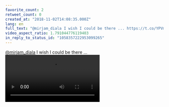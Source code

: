 ```yaml
---
favorite_count: 2
retweet_count: 0
created_at: "2018-11-02T14:08:35.000Z"
lang: en
full_text: "@mirjam_diala I wish I could be there ... https://t.co/YPVm5tJCN6"
video_aspect_ratio: 1.791044776119403
in_reply_to_status_id: "1058357222953099265"
---
```


[@mirjam_diala](https://twitter.com/mirjam_diala) I wish I could be there ...
![Embedded Video](https://twitter-media-coderbyheart.s3.eu-north-1.amazonaws.com/1058360224413900801-DrANAAJWwAEv5-D.mp4)
